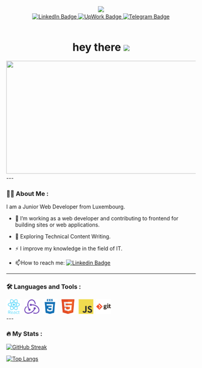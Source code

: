 <div id="header" align="center">
  <img src="https://media.giphy.com/media/v1.Y2lkPTc5MGI3NjExMjNhZWM4YTllMmJjZjc1OWNlYTliYmI5MzFhN2Q1Mzg1Y2ZhYjkwMCZjdD1z/zhYSVCirREeIZtONCI/giphy.gif" width="100"/>
  <div id="badges">
  <a href="https://www.linkedin.com/signup/cold-join?session_redirect=https%3A%2F%2Fwww%2Elinkedin%2Ecom%2Fm%2Fin%2Fsviatoslav-kovshikov-1aba54266&trk=login_reg_redirect">
    <img src="https://img.shields.io/badge/LinkedIn-blue?style=for-the-badge&logo=linkedin&logoColor=white" alt="LinkedIn Badge"/>
  </a>
  <a href="https://www.upwork.com/freelancers/~0139c6b2bb0feeaf82">
    <img src="https://img.shields.io/badge/UpWork-green?style=for-the-badge&logo=upwork&logoColor=white" alt="UpWork Badge"/>
  </a>
  <a href="https://t.me/Just_Top_G">
    <img src="https://img.shields.io/badge/Telegram-blue?style=for-the-badge&logo=telegram&logoColor=white" alt="Telegram Badge"/>
  </a>
</div>
<img src="https://komarev.com/ghpvc/?username=Sviatoslav44&style=flat-square&color=blue" alt=""/>
<h1>
  hey there
  <img src="https://media.giphy.com/media/hvRJCLFzcasrR4ia7z/giphy.gif" width="30px"/>
</h1>
<div align="center">
  <img src="https://media.giphy.com/media/dWesBcTLavkZuG35MI/giphy.gif" width="600" height="300"/>
</div>
</div>
---

### :man_technologist: About Me :
I am a Junior Web Developer from Luxembourg.
- :telescope: I’m working as a web developer and contributing to frontend for building sites or web applications.

- :seedling: Exploring Technical Content Writing.

- :zap: I improve my knowledge in the field of IT.

- :mailbox:How to reach me: [![Linkedin Badge](https://img.shields.io/badge/-Slava-blue?style=flat&logo=Linkedin&logoColor=white)](https://www.linkedin.com/signup/cold-join?session_redirect=https%3A%2F%2Fwww%2Elinkedin%2Ecom%2Fm%2Fin%2Fsviatoslav-kovshikov-1aba54266&trk=login_reg_redirect)
---

### :hammer_and_wrench: Languages and Tools :
<div>
  <img src="https://github.com/devicons/devicon/blob/master/icons/react/react-original-wordmark.svg" title="React" alt="React" width="40" height="40"/>&nbsp;
  <img src="https://github.com/devicons/devicon/blob/master/icons/redux/redux-original.svg" title="Redux" alt="Redux " width="40" height="40"/>&nbsp;
  <img src="https://github.com/devicons/devicon/blob/master/icons/css3/css3-plain-wordmark.svg"  title="CSS3" alt="CSS" width="40" height="40"/>&nbsp;
  <img src="https://github.com/devicons/devicon/blob/master/icons/html5/html5-original.svg" title="HTML5" alt="HTML" width="40" height="40"/>&nbsp;
  <img src="https://github.com/devicons/devicon/blob/master/icons/javascript/javascript-original.svg" title="JavaScript" alt="JavaScript" width="40" height="40"/>&nbsp;
  <img src="https://github.com/devicons/devicon/blob/master/icons/git/git-original-wordmark.svg" title="Git" alt="Git" width="40" height="40"/>
</div>
---

### :fire: My Stats :
[![GitHub Streak](http://github-readme-streak-stats.herokuapp.com?user=Sviatoslav44&theme=dark&background=000000)](https://git.io/streak-stats)

[![Top Langs](https://github-readme-stats.vercel.app/api/top-langs/?username=Sviatoslav44&layout=compact&theme=vision-friendly-dark)](https://github.com/anuraghazra/github-readme-stats)
